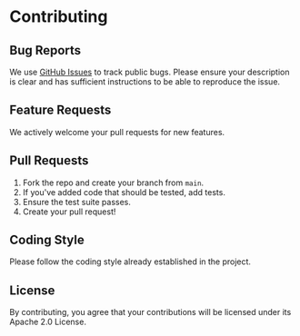 # Contributing

## Bug Reports

We use [GitHub Issues](https://github.com/genia-dev/vibraniumdome/issues) to track public bugs. Please ensure your description is clear and has sufficient instructions to be able to reproduce the issue.

## Feature Requests

We actively welcome your pull requests for new features. 

## Pull Requests

1. Fork the repo and create your branch from `main`.
2. If you've added code that should be tested, add tests.
3. Ensure the test suite passes.
4. Create your pull request!

## Coding Style

Please follow the coding style already established in the project.

## License

By contributing, you agree that your contributions will be licensed under its Apache 2.0 License.